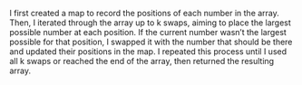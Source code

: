 I first created a map to record the positions of each number in the array. Then, I iterated through the array up to k swaps, aiming to place the largest possible number at each position. If the current number wasn’t the largest possible for that position, I swapped it with the number that should be there and updated their positions in the map. I repeated this process until I used all k swaps or reached the end of the array, then returned the resulting array.
